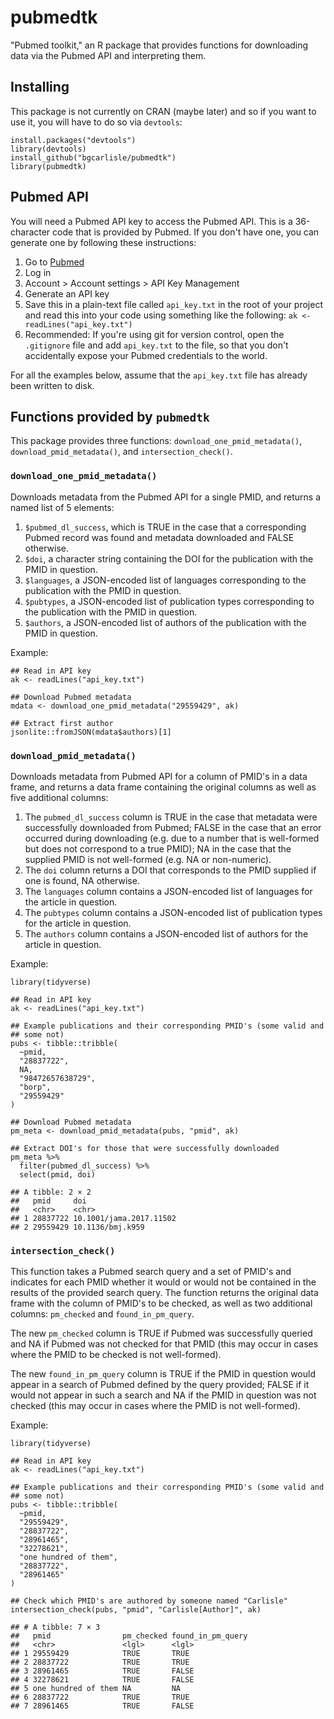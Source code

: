 # pubmedtk

"Pubmed toolkit," an R package that provides functions for downloading
data via the Pubmed API and interpreting them.

## Installing

This package is not currently on CRAN (maybe later) and so if you want
to use it, you will have to do so via `devtools`:

```
install.packages("devtools")
library(devtools)
install_github("bgcarlisle/pubmedtk")
library(pubmedtk)
```

## Pubmed API

You will need a Pubmed API key to access the Pubmed API. This is a
36-character code that is provided by Pubmed. If you don't have one,
you can generate one by following these instructions:

1. Go to [Pubmed](https://pubmed.ncbi.nlm.nih.gov/)
2. Log in
3. Account > Account settings > API Key Management
4. Generate an API key
5. Save this in a plain-text file called `api_key.txt` in the root of
   your project and read this into your code using something like the
   following: `ak <- readLines("api_key.txt")`
6. Recommended: If you're using git for version control, open the
   `.gitignore` file and add `api_key.txt` to the file, so that you
   don't accidentally expose your Pubmed credentials to the world.
   
For all the examples below, assume that the `api_key.txt` file has
already been written to disk.
   
## Functions provided by `pubmedtk`

This package provides three functions: `download_one_pmid_metadata()`,
`download_pmid_metadata()`, and `intersection_check()`.

### `download_one_pmid_metadata()`

Downloads metadata from the Pubmed API for a single PMID, and returns
a named list of 5 elements:

1. `$pubmed_dl_success`, which is TRUE in the case that a corresponding
Pubmed record was found and metadata downloaded and FALSE otherwise.
2. `$doi`, a character string containing the DOI for the publication with
the PMID in question.
3. `$languages`, a JSON-encoded list of languages corresponding to the
publication with the PMID in question.
4. `$pubtypes`, a JSON-encoded list of publication types corresponding to
the publication with the PMID in question.
5. `$authors`, a JSON-encoded list of authors of the publication with the
PMID in question.

Example:

```
## Read in API key
ak <- readLines("api_key.txt")

## Download Pubmed metadata
mdata <- download_one_pmid_metadata("29559429", ak)

## Extract first author
jsonlite::fromJSON(mdata$authors)[1]
```

### `download_pmid_metadata()`

Downloads metadata from Pubmed API for a column of PMID's in a data
frame, and returns a data frame containing the original columns as
well as five additional columns:

1. The `pubmed_dl_success` column is TRUE in the case that metadata
were successfully downloaded from Pubmed; FALSE in the case that an
error occurred during downloading (e.g. due to a number that is
well-formed but does not correspond to a true PMID); NA in the case
that the supplied PMID is not well-formed (e.g. NA or non-numeric).
2. The `doi` column returns a DOI that corresponds to the PMID
supplied if one is found, NA otherwise.
3. The `languages` column contains a JSON-encoded list of languages
for the article in question.
4. The `pubtypes` column contains a JSON-encoded list of publication
types for the article in question.
5. The `authors` column contains a JSON-encoded list of authors for
the article in question.

Example:

```
library(tidyverse)

## Read in API key
ak <- readLines("api_key.txt")

## Example publications and their corresponding PMID's (some valid and
## some not)
pubs <- tibble::tribble(
  ~pmid,
  "28837722",
  NA,
  "98472657638729",
  "borp",
  "29559429"
)

## Download Pubmed metadata
pm_meta <- download_pmid_metadata(pubs, "pmid", ak)

## Extract DOI's for those that were successfully downloaded
pm_meta %>%
  filter(pubmed_dl_success) %>%
  select(pmid, doi)

## A tibble: 2 × 2
##   pmid     doi                    
##   <chr>    <chr>                  
## 1 28837722 10.1001/jama.2017.11502
## 2 29559429 10.1136/bmj.k959       
```

### `intersection_check()`

This function takes a Pubmed search query and a set of PMID's and
indicates for each PMID whether it would or would not be contained in
the results of the provided search query. The function returns the
original data frame with the column of PMID's to be checked, as well
as two additional columns: `pm_checked` and `found_in_pm_query`.

The new `pm_checked` column is TRUE if Pubmed was successfully queried
and NA if Pubmed was not checked for that PMID (this may occur in
cases where the PMID to be checked is not well-formed).

The new `found_in_pm_query` column is TRUE if the PMID in question
would appear in a search of Pubmed defined by the query provided;
FALSE if it would not appear in such a search and NA if the PMID in
question was not checked (this may occur in cases where the PMID is
not well-formed).

Example:

```
library(tidyverse)

## Read in API key
ak <- readLines("api_key.txt")

## Example publications and their corresponding PMID's (some valid and
## some not)
pubs <- tibble::tribble(
  ~pmid,
  "29559429",
  "28837722",
  "28961465",
  "32278621",
  "one hundred of them",
  "28837722",
  "28961465"
)

## Check which PMID's are authored by someone named "Carlisle"
intersection_check(pubs, "pmid", "Carlisle[Author]", ak)

## # A tibble: 7 × 3
##   pmid                pm_checked found_in_pm_query
##   <chr>               <lgl>      <lgl>            
## 1 29559429            TRUE       TRUE             
## 2 28837722            TRUE       TRUE             
## 3 28961465            TRUE       FALSE            
## 4 32278621            TRUE       FALSE            
## 5 one hundred of them NA         NA               
## 6 28837722            TRUE       TRUE             
## 7 28961465            TRUE       FALSE            
```


